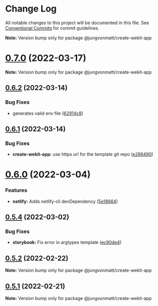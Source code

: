 # Change Log

All notable changes to this project will be documented in this file.
See [Conventional Commits](https://conventionalcommits.org) for commit guidelines.



**Note:** Version bump only for package @jungvonmatt/create-wekit-app





# [0.7.0](https://github.com/jungvonmatt/wekit/compare/v0.6.2...v0.7.0) (2022-03-17)

**Note:** Version bump only for package @jungvonmatt/create-wekit-app





## [0.6.2](https://github.com/jungvonmatt/wekit/compare/v0.6.1...v0.6.2) (2022-03-14)


### Bug Fixes

* generates valid env file ([62914c8](https://github.com/jungvonmatt/wekit/commit/62914c8e3770ec29fc53d81dcf6d90eced5bfa2e))





## [0.6.1](https://github.com/jungvonmatt/wekit/compare/v0.6.0...v0.6.1) (2022-03-14)


### Bug Fixes

* **create-wekit-app:** use https url for the template git repo ([e288490](https://github.com/jungvonmatt/wekit/commit/e288490621a40e3fc291c6f2895a0551ef80b7ce))





# [0.6.0](https://github.com/jungvonmatt/wekit/compare/v0.5.5...v0.6.0) (2022-03-04)


### Features

* **netlify:** Adds netlify-cli devDependency ([5e18664](https://github.com/jungvonmatt/wekit/commit/5e186648c4c77e922ca1fc1a481ea39a8a29edf2))





## [0.5.4](https://github.com/jungvonmatt/wekit/compare/v0.5.3...v0.5.4) (2022-03-02)


### Bug Fixes

* **storybook:** Fix error in argtypes template ([ec90de4](https://github.com/jungvonmatt/wekit/commit/ec90de4761b55a88f13f3d29e7864a5552efe235))





## [0.5.2](https://github.com/jungvonmatt/wekit/compare/v0.5.1...v0.5.2) (2022-02-22)

**Note:** Version bump only for package @jungvonmatt/create-wekit-app





## [0.5.1](https://github.com/jungvonmatt/wekit/compare/v0.5.0...v0.5.1) (2022-02-21)

**Note:** Version bump only for package @jungvonmatt/create-wekit-app
